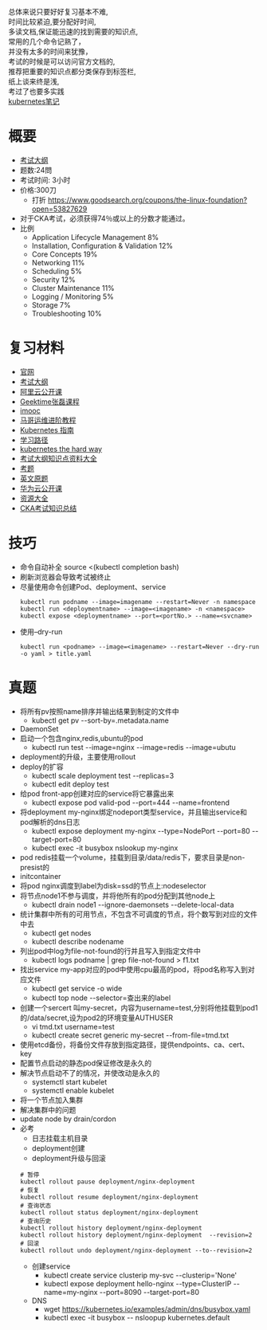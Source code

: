 总体来说只要好好复习基本不难, </br>
时间比较紧迫,要分配好时间, </br>
多读文档,保证能迅速的找到需要的知识点, </br>
常用的几个命令记熟了，</br>
并没有太多的时间来犹豫，</br>
考试的时候是可以访问官方文档的, </br>
推荐把重要的知识点都分类保存到标签栏, </br>
纸上谈来终是浅, </br>
考过了也要多实践 </br>
[kubernetes笔记](https://github.com/cheungYX/algorithm/blob/master/cheung/kubernetes.md)

# 概要
* [考试大纲](https://github.com/cncf/curriculum)
* 题数:24問
* 考试时间: 3小时
* 价格:300刀
  - 打折 https://www.goodsearch.org/coupons/the-linux-foundation?open=53827629
* 对于CKA考试，必须获得74％或以上的分数才能通过。
* 比例
  - Application Lifecycle Management 8%
  - Installation, Configuration & Validation 12%
  - Core Concepts 19%
  - Networking 11%
  - Scheduling 5%
  - Security 12%
  - Cluster Maintenance 11%
  - Logging / Monitoring 5%
  - Storage 7%
  - Troubleshooting 10%

# 复习材料
* [官网](https://kubernetes.io)
* [考试大纲](https://github.com/cncf/curriculum)
* [阿里云公开课](https://edu.aliyun.com/roadmap/cloudnative#teacher)
* [Geektime张磊课程](https://time.geekbang.org/column/article/0?cid=116)
* [imooc](https://coding.imooc.com/learn/list/335.html)
* [马哥运维进阶教程](https://www.bilibili.com/video/av82289390?p=1)
* [Kubernetes 指南](https://feisky.gitbooks.io/kubernetes/content/)
* [学习路径](https://github.com/caicloud/kube-ladder)
* [kubernetes the hard way](https://github.com/kelseyhightower/kubernetes-the-hard-way)
* [考试大纲知识点资料大全](https://github.com/walidshaari/Kubernetes-Certified-Administrator)
* [考题](https://blog.csdn.net/deerjoe/article/details/86300826)
* [英文原题](https://blog.csdn.net/fly910905/article/details/103652034)
* [华为云公开课](https://bbs.huaweicloud.com/forum/thread-11064-1-1.html)
* [资源大全](https://docs.google.com/spreadsheets/d/10NltoF_6y3mBwUzQ4bcQLQfCE1BWSgUDcJXy-Qp2JEU/edit#gid=0)
* [CKA考试知识总结](http://ljchen.net/2018/11/07/CKA%E8%80%83%E8%AF%95%E7%9F%A5%E8%AF%86%E6%80%BB%E7%BB%93/)

# 技巧
- 命令自动补全 source <(kubectl completion bash)
- 刷新浏览器会导致考试被终止
- 尽量使用命令创建Pod、deployment、service
  ``` 
  kubectl run podname --image=imagename --restart=Never -n namespace
  kubectl run <deploymentname> --image=<imagename> -n <namespace>
  kubectl expose <deploymentname> --port=<portNo.> --name=<svcname>
  ```
* 使用–dry-run
  ```
  kubectl run <podname> --image=<imagename> --restart=Never --dry-run -o yaml > title.yaml
  ```

# 真题
* 将所有pv按照name排序并输出结果到制定的文件中
  - kubectl get pv --sort-by=.metadata.name
* DaemonSet
* 启动一个包含nginx,redis,ubuntu的pod
  - kubectl run test --image=nginx --image=redis --image=ubutu
* deployment的升级，主要使用rollout
* deploy的扩容
  - kubectl scale deployment test --replicas=3
  - kubectl edit deploy test
* 给pod front-app创建对应的service将它暴露出来
  - kubectl expose pod valid-pod --port=444 --name=frontend
* 将deployment my-nginx绑定nodeport类型service，并且输出service和pod解析的dns日志
  - kubectl expose deployment my-nginx --type=NodePort --port=80 --target-port=80
  - kubectl exec -it busybox nslookup my-nginx
* pod redis挂载一个volume，挂载到目录/data/redis下，要求目录是non-presist的
* initcontainer
* 将pod nginx调度到label为disk=ssd的节点上:nodeselector 
* 将节点node1不参与调度，并将他所有的pod分配到其他node上
  - kubectl drain node1 --ignore-daemonsets --delete-local-data
* 统计集群中所有的可用节点，不包含不可调度的节点，将个数写到对应的文件中去
  - kubectl get nodes
  - kubectl describe nodename
* 列出pod中log为file-not-found的行并且写入到指定文件中
  - kubectl logs podname | grep file-not-found > f1.txt
* 找出service my-app对应的pod中使用cpu最高的pod，将pod名称写入到对应文件
  - kubectl get service -o wide
  - kubectl top node --selector=查出来的label
* 创建一个sercert 叫my-secret，内容为username=test,分别将他挂载到pod1的/data/secret,设为pod2的环境变量AUTHUSER
  - vi tmd.txt username=test
  - kubectl create secret generic my-secret --from-file=tmd.txt
* 使用etcd备份，将备份文件存放到指定路径，提供endpoints、ca、cert、key
* 配置节点启动的静态pod保证修改是永久的
* 解决节点启动不了的情况，并使改动是永久的
  - systemctl start kubelet
  - systemctl enable kubelet
* 将一个节点加入集群
* 解决集群中的问题
* update node by drain/cordon
* 必考
  - 日志挂载主机目录
  - deployment创建
  - deployment升级与回滚
  ```
  # 暂停
  kubectl rollout pause deployment/nginx-deployment
  # 恢复
  kubectl rollout resume deployment/nginx-deployment
  # 查询状态
  kubectl rollout status deployment/nginx-deployment
  # 查询历史
  kubectl rollout history deployment/nginx-deployment
  kubectl rollout history deployment/nginx-deployment  --revision=2
  # 回滚
  kubectl rollout undo deployment/nginx-deployment --to--revision=2
  ```
  - 创建service
    - kubectl create service clusterip my-svc --clusterip='None'
    - kubectl expose deployment hello-nginx --type=ClusterIP --name=my-nginx --port=8090 --target-port=80
  - DNS
    - wget https://kubernetes.io/examples/admin/dns/busybox.yaml
    - kubectl exec -it busybox  -- nsloopup kubernetes.default
